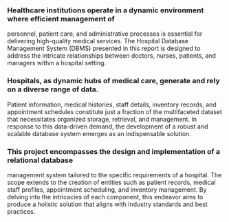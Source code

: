 ### Healthcare institutions operate in a dynamic environment where efficient management of 
personnel, patient care, and administrative processes is essential for delivering high-quality 
medical services. The Hospital Database Management System (DBMS) presented in this report 
is designed to address the intricate relationships between doctors, nurses, patients, and 
managers within a hospital setting.

### Hospitals, as dynamic hubs of medical care, generate and rely on a diverse range of data. 
Patient information, medical histories, staff details, inventory records, and appointment 
schedules constitute just a fraction of the multifaceted dataset that necessitates organized 
storage, retrieval, and management. In response to this data-driven demand, the 
development of a robust and scalable database system emerges as an indispensable solution. 

### This project encompasses the design and implementation of a relational database 
management system tailored to the specific requirements of a hospital. The scope extends to 
the creation of entities such as patient records, medical staff profiles, appointment 
scheduling, and inventory management. By delving into the intricacies of each component, 
this endeavor aims to produce a holistic solution that aligns with industry standards and best 
practices. 
